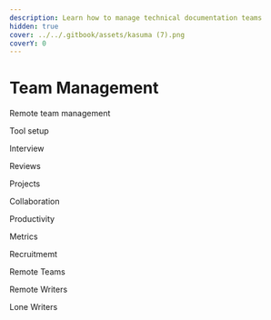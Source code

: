 ```yaml
---
description: Learn how to manage technical documentation teams
hidden: true
cover: ../../.gitbook/assets/kasuma (7).png
coverY: 0
---
```


# Team Management

Remote team management

Tool setup

Interview

Reviews

Projects

Collaboration

Productivity

Metrics

Recruitmemt

Remote Teams

Remote Writers

Lone Writers



